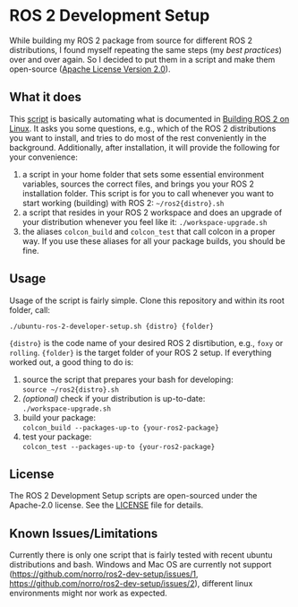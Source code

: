 # ROS 2 Development Setup

While building my ROS 2 package from source for different ROS 2 distributions, I found myself repeating the same steps (my *best practices*) over and over again. So I decided to put them in a script and make them open-source ([Apache License Version 2.0](./LICENSE)).

## What it does

This [script](./ubuntu-ros-2-developer-setup.sh) is basically automating what is documented in [Building ROS 2 on Linux](https://index.ros.org/doc/ros2/Installation/Crystal/Linux-Development-Setup/). It asks you some questions, e.g., which of the ROS 2 distributions you want to install, and tries to do most of the rest conveniently in the background. Additionally, after installation, it will provide the following for your convenience:  

1. a script in your home folder that sets some essential environment variables, sources the correct files, and brings you your ROS 2 installation folder. This script is for you to call whenever you want to start working (building) with ROS 2: `~/ros2{distro}.sh`
1. a script that resides in your ROS 2 workspace and does an upgrade of your distribution whenever you feel like it: `./workspace-upgrade.sh`
1. the aliases `colcon_build` and `colcon_test` that call colcon in a proper way. If you use these aliases for all your package builds, you should be fine. 

## Usage

Usage of the script is fairly simple. Clone this repository and within its root folder, call:  

`./ubuntu-ros-2-developer-setup.sh {distro} {folder}`

`{distro}` is the code name of your desired ROS 2 disrtibution, e.g., `foxy` or `rolling`. `{folder}` is the target folder of your ROS 2 setup. If everything worked out, a good thing to do is:

1. source the script that prepares your bash for developing:  
  `source ~/ros2{distro}.sh`
1. *(optional)* check if your distribution is up-to-date:  
  `./workspace-upgrade.sh`
1. build your package:  
  `colcon_build --packages-up-to {your-ros2-package}`
1. test your package:  
  `colcon_test --packages-up-to {your-ros2-package}`

## License

The ROS 2 Development Setup scripts are open-sourced under the Apache-2.0 license. See the [LICENSE](./LICENSE) file for details.

## Known Issues/Limitations

Currently there is only one script that is fairly tested with recent ubuntu distributions and bash. Windows and Mac OS are currently not support (https://github.com/norro/ros2-dev-setup/issues/1, https://github.com/norro/ros2-dev-setup/issues/2), different linux environments might nor work as expected.

